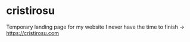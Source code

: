 # cristirosu
Temporary landing page for my website I never have the time to finish -> https://cristirosu.com
